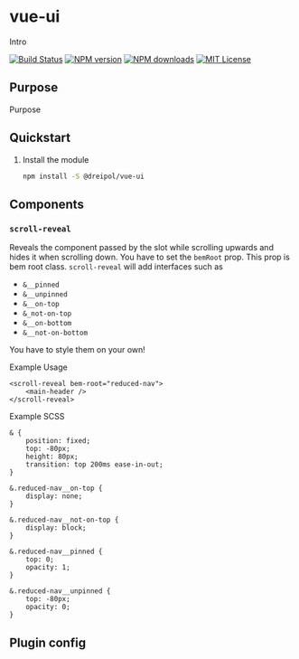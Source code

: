 # vue-ui

Intro

[![Build Status][travis-image]][travis-url]
[![NPM version][npm-version-image]][npm-url]
[![NPM downloads][npm-downloads-image]][npm-url]
[![MIT License][license-image]][license-url]

## Purpose
Purpose

## Quickstart

1.  Install the module

    ```bash
    npm install -S @dreipol/vue-ui 
    ```
## Components
### `scroll-reveal`
Reveals the component passed by the slot while scrolling upwards and hides it when scrolling down.
You have to set the `bemRoot` prop. This prop is bem root class. `scroll-reveal` will add interfaces such as 
- `&__pinned`
- `&__unpinned`
- `&__on-top`
- `&_not-on-top`
- `&__on-bottom`
- `&__not-on-bottom`

You have to style them on your own!

Example Usage

    <scroll-reveal bem-root="reduced-nav">
        <main-header />
    </scroll-reveal>
    

Example SCSS

    & {
        position: fixed;
        top: -80px;
        height: 80px;
        transition: top 200ms ease-in-out;
    }
    
    &.reduced-nav__on-top {
        display: none;
    }
    
    &.reduced-nav__not-on-top {
        display: block;
    }

    &.reduced-nav__pinned {
        top: 0;
        opacity: 1;
    }

    &.reduced-nav__unpinned {
        top: -80px;
        opacity: 0;
    }


## Plugin config

<!-- Generated by documentation.js. Update this documentation by updating the source code. -->


## 
[travis-image]: https://img.shields.io/travis/dreipol/vue-ui.svg?style=flat-square
[travis-url]: https://travis-ci.org/dreipol/vue-ui
[license-image]: http://img.shields.io/badge/license-MIT-000000.svg?style=flat-square
[license-url]: LICENSE
[npm-version-image]: http://img.shields.io/npm/v/@dreipol/vue-ui.svg?style=flat-square
[npm-downloads-image]: http://img.shields.io/npm/dm/@dreipol/vue-ui.svg?style=flat-square
[npm-url]: https://npmjs.org/package/@dreipol/vue-ui
